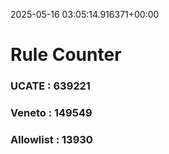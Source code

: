 2025-05-16 03:05:14.916371+00:00
# Rule Counter 
 ### UCATE : 639221

 ### Veneto : 149549

 ### Allowlist : 13930